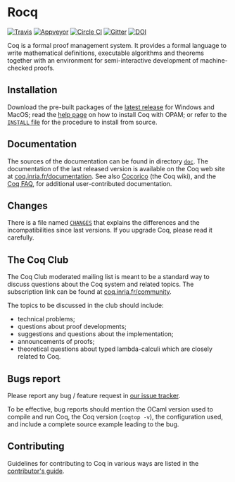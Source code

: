 # Rocq

[![Travis](https://travis-ci.org/coq/coq.svg?branch=master)](https://travis-ci.org/coq/coq/builds)
[![Appveyor](https://ci.appveyor.com/api/projects/status/eln43k05pa2vm908/branch/master?svg=true)](https://ci.appveyor.com/project/coq/coq/branch/master)
[![Circle CI](https://circleci.com/gh/coq/coq/tree/master.svg?style=shield)](https://circleci.com/gh/coq/workflows/coq/tree/master)
[![Gitter](https://badges.gitter.im/coq/coq.svg)](https://gitter.im/coq/coq)
[![DOI](https://zenodo.org/badge/DOI/10.5281/zenodo.1003420.svg)](https://doi.org/10.5281/zenodo.1003420)

Coq is a formal proof management system. It provides a formal language to write
mathematical definitions, executable algorithms and theorems together with an
environment for semi-interactive development of machine-checked proofs.

## Installation
Download the pre-built packages of the [latest release](https://github.com/coq/coq/releases/latest) for Windows and MacOS;
read the [help page](https://coq.inria.fr/opam/www/using.html) on how to install Coq with OPAM;
or refer to the [`INSTALL` file](/INSTALL) for the procedure to install from source.

## Documentation

The sources of the documentation can be found in directory [`doc`](/doc). The
documentation of the last released version is available on the Coq
web site at [coq.inria.fr/documentation](http://coq.inria.fr/documentation).
See also [Cocorico](https://github.com/coq/coq/wiki) (the Coq wiki),
and the [Coq FAQ](https://github.com/coq/coq/wiki/The-Coq-FAQ),
for additional user-contributed documentation.

## Changes
There is a file named [`CHANGES`](/CHANGES) that explains the differences and the
incompatibilities since last versions. If you upgrade Coq, please read
it carefully.

## The Coq Club
The Coq Club moderated mailing list is meant to be a standard way
to discuss questions about the Coq system and related topics. The
subscription link can be found at [coq.inria.fr/community](http://coq.inria.fr/community).

The topics to be discussed in the club should include:

* technical problems;
* questions about proof developments;
* suggestions and questions about the implementation;
* announcements of proofs;
* theoretical questions about typed lambda-calculi which are
  closely related to Coq.

## Bugs report
Please report any bug / feature request in [our issue tracker](https://github.com/coq/coq/issues).

To be effective, bug reports should mention the OCaml version used
to compile and run Coq, the Coq version (`coqtop -v`), the configuration
used, and include a complete source example leading to the bug.

## Contributing

Guidelines for contributing to Coq in various ways are listed in the [contributor's guide](CONTRIBUTING.md).

